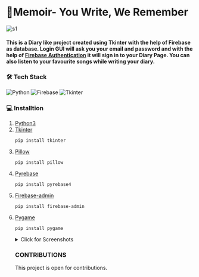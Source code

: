 # 💮Memoir- You Write, We Remember
![s1](https://github.com/tanishka1411/YourDiary/blob/main/images/diary.png)
<h4>This is a Diary like project created using Tkinter with the help of Firebase as database. Login GUI will ask you your email and password and with the help of <a href="https://firebase.google.com/docs/auth"> Firebase Authentication</a> it will sign in to your Diary Page. You can also listen to your favourite songs while writing your diary.</h4>
<h3> 🛠 Tech Stack </h3>

![Python](https://img.shields.io/badge/-Python-333333?style=flat&logo=python) ![Firebase](https://img.shields.io/badge/-Firebase-333333?style=flat&logo=firebase)   ![Tkinter](https://img.shields.io/badge/-Tkinter-333333?style=flat&logo=Tkinter)

<h3> 💻 Installtion </h3>
<ol>
  <li> <a href="https://www.python.org/downloads/">Python3</a>
  <li> <a href="https://docs.python.org/3/library/tkinter.html">Tkinter</a>
    
    pip install tkinter
  <li> <a href="https://pillow.readthedocs.io/en/stable/">Pillow</a>
    
    pip install pillow
  <li> <a href="http://www.lib4dev.in/info/thisbejim/Pyrebase/36919582">Pyrebase</a>
    
    pip install pyrebase4
  <li> <a href="https://firebase.google.com/docs/reference/admin/python/firebase_admin">Firebase-admin</a>
    
    pip install firebase-admin
  <li> <a href="https://www.pygame.org/news">Pygame</a>
    
    pip install pygame
  
<details>
<summary>Click for Screenshots</summary>
<h4> Login </h4>

![login](https://user-images.githubusercontent.com/67412892/127750103-066529d2-613e-4744-8af3-2a28891fcc29.png)

<h4> Register </h4>
  
![register2](https://user-images.githubusercontent.com/67412892/127750074-d6645ba2-a83e-4bcd-b781-4e61f4162e97.png)

<h4> When all fields are not filled </h4>

![error1](https://user-images.githubusercontent.com/67412892/127750126-e5a47c69-fba5-4d80-b03f-414b1f2810f0.png)

<h4> Main Screen</h4> 

https://user-images.githubusercontent.com/67412892/127749689-752308e5-65f1-4bde-a2f5-903fee60636e.mp4


</details>
<h3> CONTRIBUTIONS </h3>
This project is open for contributions.
